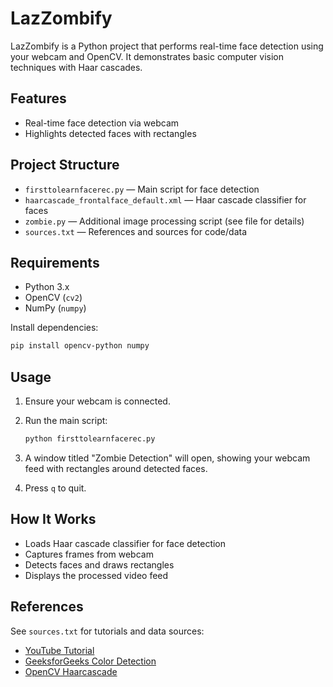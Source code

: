 # LazZombify

LazZombify is a Python project that performs real-time face detection using your webcam and OpenCV. It demonstrates basic computer vision techniques with Haar cascades.

## Features

- Real-time face detection via webcam
- Highlights detected faces with rectangles

## Project Structure

- `firsttolearnfacerec.py` — Main script for face detection
- `haarcascade_frontalface_default.xml` — Haar cascade classifier for faces
- `zombie.py` — Additional image processing script (see file for details)
- `sources.txt` — References and sources for code/data

## Requirements

- Python 3.x
- OpenCV (`cv2`)
- NumPy (`numpy`)

Install dependencies:

```sh
pip install opencv-python numpy
```

## Usage

1. Ensure your webcam is connected.
2. Run the main script:

    ```sh
    python firsttolearnfacerec.py
    ```

3. A window titled "Zombie Detection" will open, showing your webcam feed with rectangles around detected faces.
4. Press `q` to quit.

## How It Works

- Loads Haar cascade classifier for face detection
- Captures frames from webcam
- Detects faces and draws rectangles
- Displays the processed video feed

## References

See `sources.txt` for tutorials and data sources:
- [YouTube Tutorial](https://www.youtube.com/watch?v=i3sLv1sus0I)
- [GeeksforGeeks Color Detection](https://www.geeksforgeeks.org/multiple-color-detection-in-real-time-using-python-opencv/)
- [OpenCV Haarcascade](https://github.com/opencv/opencv/blob/4.x/data/haarcascades/haarcascade_frontalface_default.xml)
